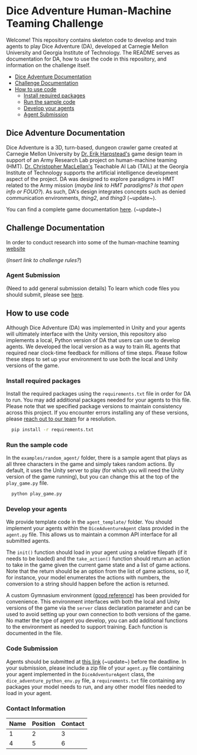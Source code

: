 # Dice Adventure Human-Machine Teaming Challenge
Welcome! This repository contains skeleton code to develop and train agents to play Dice Adventure (DA), developed 
at Carnegie Mellon University and Georgia Institute of Technology. The README serves as documentation for DA, how to
use the code in this repository, and information on the challenge itself.

- [Dice Adventure Documentation](#dice-adventure-documentation)
- [Challenge Documentation](#challenge-documentation)
- [How to use code](#how-to-use-code)
  - [Install required packages](#install-required-packages)
  - [Run the sample code](#run-the-sample-code)
  - [Develop your agents](#develop-your-agents)
  - [Agent Submission](#agent-submission)


## Dice Adventure Documentation
Dice Adventure is a 3D, turn-based, dungeon crawler game created at Carnegie Mellon University by [Dr. Erik Harpstead's](http://www.erikharpstead.net/) 
game design team in support of an Army Research Lab project on human-machine teaming (HMT). [Dr. Christopher MacLellan's](https://chrismaclellan.com/) 
Teachable AI Lab (TAIL) at the Georgia Institute of Technology supports the artificial intelligence development aspect 
of the project. DA was designed to explore paradigms in HMT related to the Army mission (*maybe link to HMT paradigms? Is that open info or FOUO?*). As such, DA's design integrates
concepts such as denied communication environments, *thing2*, and *thing3* (~update~).  

You can find a complete game documentation [here](https://www.com). (~update~)

## Challenge Documentation
In order to conduct research into some of the human-machine teaming [website](https://strong-tact.github.io/)

(*Insert link to challenge rules?*)

### Agent Submission
(Need to add general submission details)
To learn which code files you should submit, please see [here](#code-submission).

## How to use code
Although Dice Adventure (DA) was implemented in Unity and your agents will ultimately interface with the Unity version, 
this repository also implements a local, Python version of DA that users can use to develop agents. We developed the local
version as a way to train RL agents that required near clock-time feedback for millions of time steps. Please follow
these steps to set up your environment to use both the local and Unity versions of the game.

### Install required packages
Install the required packages using the `requirements.txt` file in order for DA to run. You may add additional packages
needed for your agents to this file. Please note that we specified package versions to maintain consistency across this
project. If you encounter errors installing any of these versions, please [reach out to our team](#contact-information) for a resolution. 

```sh
  pip install -r requirements.txt
```

### Run the sample code
In the `examples/random_agent/` folder, there is a sample agent that plays as all three characters in the game and simply 
takes random actions. By default, it uses the Unity server to play (for which you will need the Unity version of the game
running), but you can change this at the top of the `play_game.py` file. 

```sh
  python play_game.py
```

### Develop your agents
We provide template code in the `agent_template/` folder. You should implement your agents within the `DiceAdventureAgent`
class provided in the `agent.py` file. This allows us to maintain a common API interface for all submitted agents.

The `init()` function should load in your agent using a relative filepath (if it needs to be loaded) and the `take_action()`
function should return an action to take in the game given the current game state and a list of game actions. Note that 
the return should be an option from the list of game actions, so if, for instance, your model enumerates the actions with
numbers, the conversion to a string should happen before the action is returned.

A custom Gymnasium environment ([good reference](https://blog.paperspace.com/creating-custom-environments-openai-gym/)) 
has been provided for convenience. This environment interfaces with both the local and Unity versions of the game via 
the `server` class declaration parameter and can be used to avoid setting up your own connection to both versions of the game.
No matter the type of agent you develop, you can add additional functions to the environment as needed to support training.
Each function is documented in the file.

### Code Submission
Agents should be submitted at [this link]() (~update~) before the deadline. In your submission, please include a zip file 
of your `agent.py` file containing your agent implemented in the `DiceAdventureAgent` class, the `dice_adventure_python_env.py`
file, a `requirements.txt` file containing any packages your model needs to run, and any other model files needed to 
load in your agent.

### Contact Information

| Name | Position | Contact | 
|------|----------|--------|
| 1    | 2        |3|
| 4    | 5        |6|
